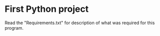 # First Python project

Read the "Requirements.txt" for description of what was required for this program.
